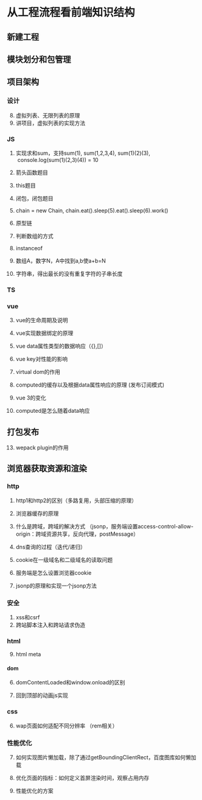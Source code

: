 # 从工程流程看前端知识结构

## 新建工程

## 模块划分和包管理

## 项目架构

### 设计

8. 虚拟列表、无限列表的原理
12. 讲项目，虚拟列表的实现方法
    
### JS
1. 实现求和sum，支持sum(1), sum(1,2,3,4), sum(1)(2)(3),  console.log(sum(1)(2,3)(4)) = 10

2. 箭头函数题目
3. this题目
4. 闭包，闭包题目
5. chain = new Chain, chain.eat().sleep(5).eat().sleep(6).work()

6.  原型链

7. 判断数组的方式
8. instanceof

9.  数组A，数字N，A中找到a,b使a+b=N

15. 字符串，得出最长的没有重复字符的子串长度
   
### TS

### vue

3. vue的生命周期及说明

1. vue实现数据绑定的原理
2. vue data属性类型的数据响应（{},[]）
3. vue key对性能的影响
4. virtual dom的作用
5. computed的缓存以及根据data属性响应的原理 (发布订阅模式)
10. vue 3的变化
17. computed是怎么随着data响应

## 打包发布

13. wepack plugin的作用

## 浏览器获取资源和渲染

### http

1. http1和http2的区别（多路复用，头部压缩的原理）
   
10. 浏览器缓存的原理

11. 什么是跨域，跨域的解决方式 （jsonp，服务端设置access-control-allow-origin：跨域资源共享，反向代理，postMessage）

3. dns查询的过程（迭代/递归）
4. cookie在一级域名和二级域名的读取问题
5. 服务端是怎么设置浏览器cookie
   
8. jsonp的原理和实现一个jsonp方法
   
### 安全

1. xss和csrf
16. 跨站脚本注入和跨站请求伪造


### html

9. html meta

#### dom

6. domContentLoaded和window.onload的区别

7. 回到顶部的动画js实现

### css

6. wap页面如何适配不同分辨率 （rem相关）

### 性能优化

7. 如何实现图片懒加载，除了通过getBoundingClientRect，百度图库如何懒加载

9. 优化页面的指标：如何定义首屏渲染时间，观察占用内存

14. 性能优化的方案